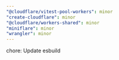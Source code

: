 ```yaml
---
"@cloudflare/vitest-pool-workers": minor
"create-cloudflare": minor
"@cloudflare/workers-shared": minor
"miniflare": minor
"wrangler": minor
---
```


chore: Update esbuild
